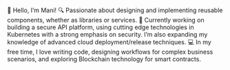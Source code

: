 👋 Hello, I’m Mani!
🔍 Passionate about designing and implementing reusable components, whether as libraries or services.
🌱 Currently working on building a secure API platform, using cutting edge technologies in Kubernetes with a strong emphasis on security. I’m also expanding my knowledge of advanced cloud deployment/release techniques.
💻 In my free time, I love writing code, designing workflows for complex business scenarios, and exploring Blockchain technology for smart contracts.

<!--<img align='right' src="https://github-readme-stats.vercel.app/api?username=challamani&hide_border=true&hide_rank=false&show_icons=true&theme=dracula">
-->

<!---
challamani/challamani is a ✨ special ✨ repository because its `README.md` (this file) appears on your GitHub profile.
You can click the Preview link to take a look at your changes.
--->
